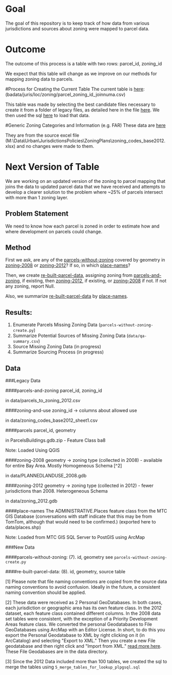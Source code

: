 # Goal

The goal of this repository is to keep track of how data from various jurisdictions and sources about zoning were mapped to parcel data. 

# Outcome

The outcome of this process is a table with two rows: parcel_id, zoning_id

We expect that this table will change as we improve on our methods for mapping zoning data to parcels. 

#Process for Creating the Current Table
The current table is [here](https://mtcdrive.box.com/s/5kppk48fgh1953oj4w2ks50332de3uq5):
(badata/juris/loc/zoning/parcel_zoning_id_joinnuma.csv)

This table was made by selecting the best candidate files necessary to create it from a folder of legacy files, as detailed here in the file [here](https://github.com/MetropolitanTransportationCommission/land-use-zoning-checks/blob/master/forensics_project_management_folder.txt). We then used the sql [here](https://github.com/MetropolitanTransportationCommission/land-use-zoning-checks/blob/master/load-legacy-parcel-to-generic-code.sql) to load that data. 

#Generic Zoning Categories and Information (e.g. FAR)
These data are [here](https://mtcdrive.box.com/s/9pkjbw1lvpd5qtpj1zpc2ccfbxfzly5t)

They are from the source excel file (M:\Data\Urban\JurisdictionsPolicies\ZoningPlans\zoning_codes_base2012.xlsx) and no changes were made to them. 

# Next Version of Table

We are working on an updated version of the zoning to parcel mapping that joins the data to updated parcel data that we have received and attempts to develop a clearer solution to the problem where ~25% of parcels intersect with more than 1 zoning layer. 

## Problem Statement

We need to know how each parcel is zoned in order to estimate how and where development on parcels could change. 

## Method

First we ask, are any of the [parcels-without-zoning](#parcels-without-zoning) covered by geometry in [zoning-2008](#zoning-2008) or [zoning-2012](#zoning-2012)? If so, in which [place-names](#place-names)? 

Then, we create [re-built-parcel-data](#re-built-parcel-data), assigning zoning from [parcels-and-zoning](#parcels-and-zoning), if existing, then [zoning-2012](#zoning-2012), if existing, or [zoning-2008](#zoning-2008) if not. If not any zoning, report Null. 

Also, we summarize [re-built-parcel-data](#re-built-parcel-data) by [place-names](#place-names).

## Results:

1. Enumerate Parcels Missing Zoning Data (`parcels-without-zoning-create.py`)
2. Summarize Potential Sources of Missing Zoning Data (`data/qa-summary.csv`)
3. Source Missing Zoning Data (in progress)
4. Summarize Sourcing Process (in progress)

## Data 

###Legacy Data

####parcels-and-zoning
parcel_id, zoning_id 

in data/parcels_to_zoning_2012.csv

####zoning-and-use
zoning_id -> columns about allowed use 

in data/zoning_codes_base2012_sheet1.csv

####parcels
parcel_id, geometry 

in ParcelsBuildings.gdb.zip - Feature Class ba8

Note: Loaded Using QGIS

####zoning-2008
geometry -> zoning type (collected in 2008) - available for entire Bay Area. Mostly Homogeneous Schema [^2] 

in data/PLANNEDLANDUSE_2008.gdb

####zoning-2012
geometry -> zoning type (collected in 2012) - fewer jurisdictions than 2008. Heterogeneous Schema 

in data/zoning_2012.gdb

####place-names
The ADMINISTRATIVE.Places feature class from the MTC GIS Database (conversations with staff indicate that this may be from TomTom, although that would need to be confirmed.) (exported here to data/places.shp)

Note: Loaded from MTC GIS SQL Server to PostGIS using ArcMap

###New Data

####parcels-without-zoning:
(7). id, geometry
see `parcels-without-zoning-create.py`

####re-built-parcel-data:
(8). id, geometry, source table

[1] Please note that file naming conventions are copied from the source data naming conventions to avoid confusion. Ideally in the future, a consistent naming convention should be applied.

[2] These data were received as 2 Personal GeoDatabases. In both cases, each jurisdiction or geographic area has its own feature class. In the 2012 dataset, each feature class contained different columns. In the 2008 data set tables were consistent, with the exception of a Priority Development Areas feature class. We converted the personal Geodatabases to File GeoDatabases using ArcMap with an Editor License. In short, to do this you export the Personal Geodatabase to XML by right clicking on it (in ArcCatalog) and selecting "Export to XML." Then you create a new File geodatabase and then right click and "Import from XML." [read more here](http://help.arcgis.com/en/arcgisdesktop/10.0/help/index.html#//003n00000032000000). These File Geodabases are in the data directory. 

[3] Since the 2012 Data included more than 100 tables, we created the sql to merge the tables using `5_merge_tables_for_lookup_plpgsql.sql`
